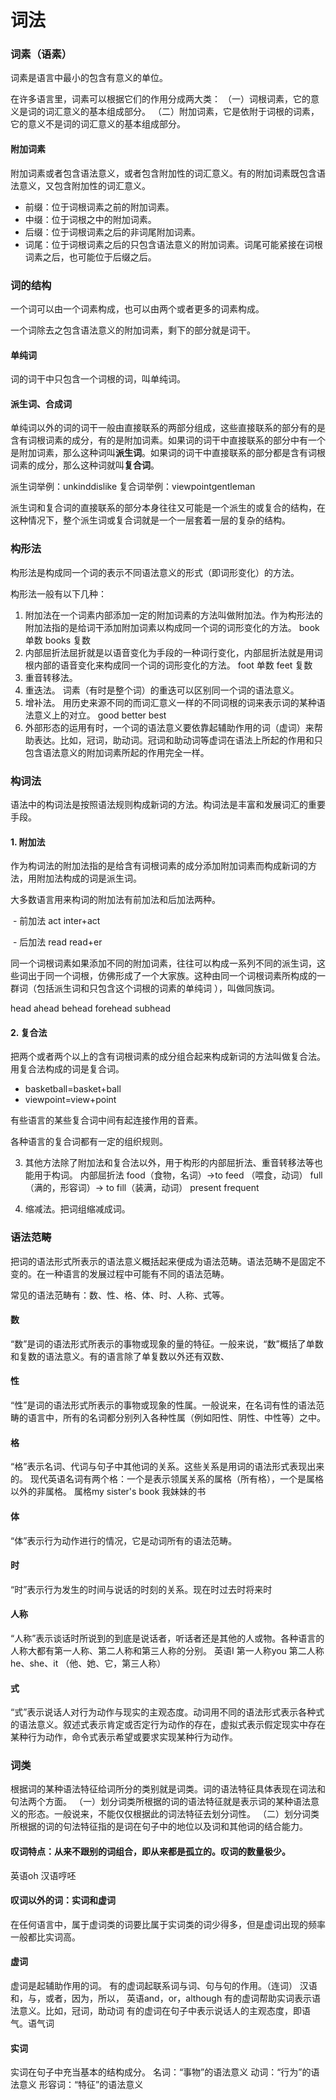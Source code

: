 # 词法

### 词素（语素）

词素是语言中最小的包含有意义的单位。

在许多语言里，词素可以根据它们的作用分成两大类：
（一）词根词素，它的意义是词的词汇意义的基本组成部分。
（二）附加词素，它是依附于词根的词素，它的意义不是词的词汇意义的基本组成部分。

#### 附加词素

附加词素或者包含语法意义，或者包含附加性的词汇意义。有的附加词素既包含语法意义，又包含附加性的词汇意义。
- 前缀：位于词根词素之前的附加词素。
- 中缀：位于词根之中的附加词素。
- 后缀：位于词根词素之后的非词尾附加词素。
- 词尾：位于词根词素之后的只包含语法意义的附加词素。词尾可能紧接在词根词素之后，也可能位于后缀之后。

### 词的结构

一个词可以由一个词素构成，也可以由两个或者更多的词素构成。

一个词除去之包含语法意义的附加词素，剩下的部分就是词干。

#### 单纯词
词的词干中只包含一个词根的词，叫单纯词。

#### 派生词、合成词
单纯词以外的词的词干一般由直接联系的两部分组成，这些直接联系的部分有的是含有词根词素的成分，有的是附加词素。如果词的词干中直接联系的部分中有一个是附加词素，那么这种词叫**派生词**。如果词的词干中直接联系的部分都是含有词根词素的成分，那么这种词就叫**复合词**。

派生词举例：unkinddislike
复合词举例：viewpointgentleman

派生词和复合词的直接联系的部分本身往往又可能是一个派生的或复合的结构，在这种情况下，整个派生词或复合词就是一个一层套着一层的复杂的结构。

### 构形法

构形法是构成同一个词的表示不同语法意义的形式（即词形变化）的方法。

构形法一般有以下几种：

1. 附加法在一个词素内部添加一定的附加词素的方法叫做附加法。作为构形法的附加法指的是给词干添加附加词素以构成同一个词的词形变化的方法。
  book 单数
  books 复数
2. 内部屈折法屈折就是以语音变化为手段的一种词行变化，内部屈折法就是用词根内部的语音变化来构成同一个词的词形变化的方法。
  foot 单数
  feet 复数
3. 重音转移法。
4. 重迭法。 词素（有时是整个词）的重迭可以区别同一个词的语法意义。
5. 增补法。 用历史来源不同的而词汇意义一样的不同词根的词来表示词的某种语法意义上的对立。
  good better best
6. 外部形态的运用有时，一个词的语法意义要依靠起辅助作用的词（虚词）来帮助表达。比如，冠词，助动词。冠词和助动词等虚词在语法上所起的作用和只包含语法意义的附加词素所起的作用完全一样。

### 构词法

语法中的构词法是按照语法规则构成新词的方法。构词法是丰富和发展词汇的重要手段。

#### 1. 附加法
  作为构词法的附加法指的是给含有词根词素的成分添加附加词素而构成新词的方法，用附加法构成的词是派生词。

  大多数语言用来构词的附加法有前加法和后加法两种。
  
  - 前加法 act inter+act
  
  - 后加法 read  read+er
  
  同一个词根词素如果添加不同的附加词素，往往可以构成一系列不同的派生词，这些词出于同一个词根，仿佛形成了一个大家族。这种由同一个词根词素所构成的一群词（包括派生词和只包含这个词根的词素的单纯词 ），叫做同族词。
  
  head
  ahead
  behead
  forehead
  subhead
  
#### 2. 复合法
把两个或者两个以上的含有词根词素的成分组合起来构成新词的方法叫做复合法。用复合法构成的词是复合词。

  - basketball=basket+ball
  - viewpoint=view+point
  
  有些语言的某些复合词中间有起连接作用的音素。
  
  各种语言的复合词都有一定的组织规则。
  
3. 其他方法除了附加法和复合法以外，用于构形的内部屈折法、重音转移法等也能用于构词。
  内部屈折法
  food（食物，名词）→to feed （喂食，动词）
  full（满的，形容词）→ to fill（装满，动词）
  present
  frequent
  
4. 缩减法。把词组缩减成词。


### 语法范畴
把词的语法形式所表示的语法意义概括起来便成为语法范畴。语法范畴不是固定不变的。在一种语言的发展过程中可能有不同的语法范畴。

常见的语法范畴有：数、性、格、体、时、人称、式等。
#### 数
“数”是词的语法形式所表示的事物或现象的量的特征。一般来说，“数”概括了单数和复数的语法意义。有的语言除了单复数以外还有双数、
#### 性
“性”是词的语法形式所表示的事物或现象的性属。一般说来，在名词有性的语法范畴的语言中，所有的名词都分别列入各种性属（例如阳性、阴性、中性等）之中。
#### 格
“格”表示名词、代词与句子中其他词的关系。这些关系是用词的语法形式表现出来的。
现代英语名词有两个格：一个是表示领属关系的属格（所有格），一个是属格以外的非属格。
属格my sister's book 我妹妹的书
#### 体
“体”表示行为动作进行的情况，它是动词所有的语法范畴。
#### 时
“时”表示行为发生的时间与说话的时刻的关系。现在时过去时将来时
#### 人称
“人称”表示谈话时所说到的到底是说话者，听话者还是其他的人或物。各种语言的人称大都有第一人称、第二人称和第三人称的分别。
英语I 第一人称you 第二人称he、she、it （他、她、它，第三人称） 
#### 式
“式”表示说话人对行为动作与现实的主观态度。动词用不同的语法形式表示各种式的语法意义。叙述式表示肯定或否定行为动作的存在，虚拟式表示假定现实中存在某种行为动作，命令式表示希望或要求实现某种行为动作。
### 词类
根据词的某种语法特征给词所分的类别就是词类。词的语法特征具体表现在词法和句法两个方面。
（一）划分词类所根据的词的语法特征就是表示词的某种语法意义的形态。一般说来，不能仅仅根据此的词法特征去划分词性。
（二）划分词类所根据的词的句法特征指的是词在句子中的地位以及词和其他词的结合能力。
#### 叹词特点：从来不跟别的词组合，即从来都是孤立的。叹词的数量极少。
英语oh
汉语哼呸

#### 叹词以外的词：实词和虚词
在任何语言中，属于虚词类的词要比属于实词类的词少得多，但是虚词出现的频率一般都比实词高。
#### 虚词
虚词是起辅助作用的词。
有的虚词起联系词与词、句与句的作用。（连词）
汉语和，与，或者，因为，所以，
英语and，or，although
有的虚词帮助实词表示语法意义。比如，冠词，助动词
有的虚词在句子中表示说话人的主观态度，即语气。语气词


#### 实词
实词在句子中充当基本的结构成分。
名词：“事物”的语法意义
动词：“行为”的语法意义
形容词：“特征”的语法意义
